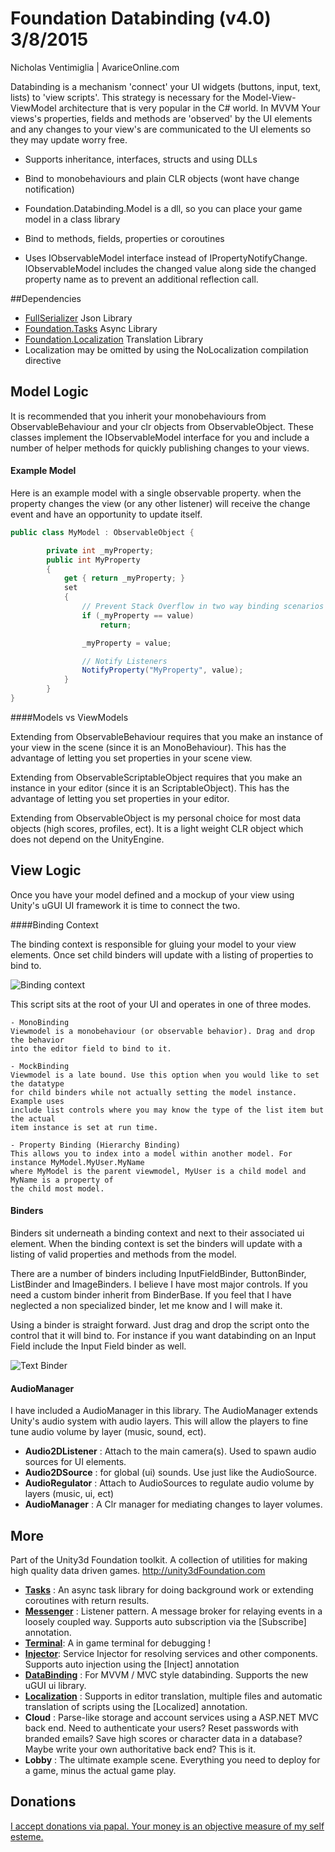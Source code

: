 # Foundation Databinding (v4.0) 3/8/2015

Nicholas Ventimiglia | AvariceOnline.com

Databinding is a mechanism 'connect' your UI widgets (buttons, input, text, lists) to 'view scripts'. This strategy is necessary for the Model-View-ViewModel architecture that is very popular in the C# world. In MVVM Your views's properties, fields and methods are 'observed' by the UI elements and any changes to your view's are communicated to the UI elements so they may update worry free.


- Supports inheritance, interfaces, structs and using DLLs

- Bind to monobehaviours and plain CLR objects (wont have change notification)

- Foundation.Databinding.Model is a dll, so you can place your game model in a class library

- Bind to methods, fields, properties or coroutines

- Uses IObservableModel interface instead of IPropertyNotifyChange. IObservableModel includes the changed value along side the changed property name as to prevent an additional reflection call.


##Dependencies

- [FullSerializer](https://github.com/jacobdufault/fullserializer) Json Library
- [Foundation.Tasks](https://github.com/NVentimiglia/Unity3d-Async-Task) Async Library
- [Foundation.Localization](https://github.com/NVentimiglia/Unity3d-Localization) Translation Library
- Localization may be omitted by using the NoLocalization compilation directive

## Model Logic

It is recommended that you inherit your monobehaviours from ObservableBehaviour and your clr
objects from ObservableObject. These classes implement the IObservableModel interface for you
and include a number of helper methods for quickly publishing changes to your views.

#### Example Model

Here is an example model with a single observable property. when the property changes
the view (or any other listener) will receive the change event and have an opportunity
to update itself.

`````c#
public class MyModel : ObservableObject {

        private int _myProperty;
        public int MyProperty
        {
            get { return _myProperty; }
            set
            {
				// Prevent Stack Overflow in two way binding scenarios
                if (_myProperty == value)
                    return;

                _myProperty = value;

				// Notify Listeners
                NotifyProperty("MyProperty", value);
            }
        }
}
`````

####Models vs ViewModels


Extending from ObservableBehaviour requires that you make an instance of your view in the scene (since it is an MonoBehaviour). This has the advantage of letting you set properties in your scene view.

Extending from ObservableScriptableObject requires that you make an instance in your editor (since it is an ScriptableObject). This has the advantage of letting you set properties in your editor.

Extending from ObservableObject is my personal choice for most data objects (high scores, profiles, ect). It is a light weight CLR object which does not depend on the UnityEngine.


## View Logic
Once you have your model defined and a mockup of your view using Unity's uGUI UI framework it is time to connect the two.

####Binding Context

The binding context is responsible for gluing your model to your view elements. Once set
child binders will update with a listing of properties to bind to. 

![Binding context](https://github.com/NVentimiglia/Unity3d-Databinding-Mvvm-Mvc/blob/master/bindingcontext.png)

This script sits at the root of your UI and operates in one of three modes.

	- MonoBinding
	Viewmodel is a monobehaviour (or observable behavior). Drag and drop the behavior 
	into the editor field to bind to it.

	- MockBinding
	Viewmodel is a late bound. Use this option when you would like to set the datatype
	for child binders while not actually setting the model instance. Example uses
	include list controls where you may know the type of the list item but the actual
	item instance is set at run time.

	- Property Binding (Hierarchy Binding)
	This allows you to index into a model within another model. For instance MyModel.MyUser.MyName
	where MyModel is the parent viewmodel, MyUser is a child model and MyName is a property of
	the child most model.


#### Binders

Binders sit underneath a binding context and next to their associated ui element. When the binding context is set the binders will update with a listing of valid properties and methods from the model.

There are a number of binders including InputFieldBinder, ButtonBinder, ListBinder and ImageBinders.
I believe I have most major controls. If you need a custom binder inherit from BinderBase. If you
feel that I have neglected a non specialized binder, let me know and I will make it.

Using a binder is straight forward. Just drag and drop the script onto the control that it will
bind to. For instance if you want databinding on an Input Field include the Input Field binder as well.

![Text Binder](https://github.com/NVentimiglia/Unity3d-Databinding-Mvvm-Mvc/blob/master/textbinding.png)

#### AudioManager

I have included a AudioManager in this library. The AudioManager extends Unity's audio system with audio layers. This will allow the players to fine tune audio volume by layer (music, sound, ect).


- **Audio2DListener** : Attach to the main camera(s). Used to spawn audio sources for UI elements.
- **Audio2DSource** : for global (ui) sounds. Use just like the AudioSource.
- **AudioRegulator** : Attach to AudioSources to regulate audio volume by layers (music, ui, ect)
- **AudioManager** : A Clr manager for mediating changes to layer volumes.

## More

Part of the Unity3d Foundation toolkit. A collection of utilities for making high quality data driven games. http://unity3dFoundation.com

- [**Tasks**](https://github.com/NVentimiglia/Unity3d-Async-Task) : An async task library for doing background work or extending coroutines with return results.
- [**Messenger**](https://github.com/NVentimiglia/Unity3d-Event-Messenger) : Listener pattern. A message broker for relaying events in a loosely coupled way. Supports auto subscription via the [Subscribe] annotation.
- [**Terminal**](https://github.com/NVentimiglia/Unity3d-uGUI-Terminal): A in game terminal for debugging !
- [**Injector**](https://github.com/NVentimiglia/Unity3d-Service-Injector): Service Injector for resolving services and other components. Supports auto injection using the [Inject] annotation
- [**DataBinding**](https://github.com/NVentimiglia/Unity3d-Databinding-Mvvm-Mvc) : For MVVM / MVC style databinding. Supports the new uGUI ui library.
- [**Localization**](https://github.com/NVentimiglia/Unity3d-Localization)   : Supports in editor translation, multiple files and automatic translation of scripts using the [Localized] annotation.
- **Cloud** : Parse-like storage and account services using a ASP.NET MVC back end. Need to authenticate your users? Reset passwords with branded emails? Save high scores or character data in a database? Maybe write your own authoritative back end? This is it.
- **Lobby** : The ultimate example scene. Everything you need to deploy for a game, minus the actual game play.

## Donations
[I accept donations via papal. Your money is an objective measure of my self esteme.](https://www.paypal.com/us/cgi-bin/webscr?cmd=_send-money&nav=1&email=nick@simplesys.us)

